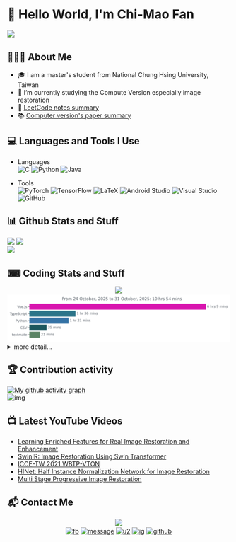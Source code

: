 # 👋 Hello World, I'm Chi-Mao Fan 
![](https://komarev.com/ghpvc/?username=FanChiMao&color=blue&style=flat)  

## 👨🏻‍💻  About Me 
- 🎓 I am a master's student from National Chung Hsing University, Taiwan  
- 🌱 I’m currently studying the Compute Version especially image restoration  
- 📘 [LeetCode notes summary](https://hypnotic-kingfisher-3ee.notion.site/LeetCode-fb26f4705745445f8c08293c9e3f3298)  
- 📚 [Computer version's paper summary](https://www.notion.so/Paper-2909ce6c58164715aae6802117f08402)  

## 💻  Languages and Tools I Use
- Languages  
  ![C](https://img.shields.io/badge/c-%2300599C.svg?style=for-the-badge&logo=c&logoColor=white) ![Python](https://img.shields.io/badge/python-3670A0?style=for-the-badge&logo=python&logoColor=ffdd54) ![Java](https://img.shields.io/badge/java-%23ED8B00.svg?style=for-the-badge&logo=java&logoColor=white)  

- Tools  
  ![PyTorch](https://img.shields.io/badge/PyTorch-%23EE4C2C.svg?style=for-the-badge&logo=PyTorch&logoColor=white) ![TensorFlow](https://img.shields.io/badge/TensorFlow-%23FF6F00.svg?style=for-the-badge&logo=TensorFlow&logoColor=white) ![LaTeX](https://img.shields.io/badge/latex-%23008080.svg?style=for-the-badge&logo=latex&logoColor=white) ![Android Studio](https://img.shields.io/badge/Android%20Studio-3DDC84.svg?style=for-the-badge&logo=android-studio&logoColor=white) ![Visual Studio](https://img.shields.io/badge/VisualStudio-5C2D91.svg?style=for-the-badge&logo=visual-studio&logoColor=white) ![GitHub](https://img.shields.io/badge/github-%23121011.svg?style=for-the-badge&logo=github&logoColor=white)  


## 📊 Github Stats and Stuff  
<div>
<img src="https://github-readme-stats.vercel.app/api?username=FanChiMao&show_icons=true&hide_border=true&&count_private=true&include_all_commits=true" />  
<img height="200em" src="https://media2.giphy.com/media/sIfpwpdOtjm45NrP4Q/giphy.gif?cid=790b7611541ee7426e591227db64e463ed9d640954745a33&rid=giphy.gif&ct=s">
</div>  

<img src="https://github-readme-stats.vercel.app/api/top-langs/?username=FanChiMao&hide=jupyter%20notebook&hide_border=true&layout=compact" />  

## ⌨ Coding Stats and Stuff  
<div align=center>  
<img height="200em" src="https://media3.giphy.com/media/0p9YX5Io6TTyqr6Amc/giphy.gif?cid=790b761109e27f8a3fe54e0e5d101460b07d0d37d3bd518e&rid=giphy.gif&ct=g" />  
</div>  
<img src="https://github.com/FanChiMao/FanChiMao/blob/main/images/stat.svg" alt="Avinal WakaTime Activity"/>  

<details>  
<summary>more detail...</summary>   

<!--START_SECTION:waka-->
**I'm a Night 🦉** 

```text
🌞 Morning    0 commits      ░░░░░░░░░░░░░░░░░░░░░░░░░   0.0% 
🌆 Daytime    291 commits    ██████████░░░░░░░░░░░░░░░   41.28% 
🌃 Evening    368 commits    █████████████░░░░░░░░░░░░   52.2% 
🌙 Night      46 commits     █░░░░░░░░░░░░░░░░░░░░░░░░   6.52%

```
📅 **I'm Most Productive on Tuesday** 

```text
Monday       129 commits    ████░░░░░░░░░░░░░░░░░░░░░   18.3% 
Tuesday      250 commits    ████████░░░░░░░░░░░░░░░░░   35.46% 
Wednesday    83 commits     ███░░░░░░░░░░░░░░░░░░░░░░   11.77% 
Thursday     84 commits     ███░░░░░░░░░░░░░░░░░░░░░░   11.91% 
Friday       33 commits     █░░░░░░░░░░░░░░░░░░░░░░░░   4.68% 
Saturday     55 commits     ██░░░░░░░░░░░░░░░░░░░░░░░   7.8% 
Sunday       71 commits     ██░░░░░░░░░░░░░░░░░░░░░░░   10.07%

```


📊 **This Week I Spent My Time On** 

```text
💬 Programming Languages: 
Other                    51 hrs 49 mins      █████████████████████░░░░   84.55% 
Python                   9 hrs 5 mins        ███░░░░░░░░░░░░░░░░░░░░░░   14.83% 
YAML                     15 mins             ░░░░░░░░░░░░░░░░░░░░░░░░░   0.42% 
Git Config               2 mins              ░░░░░░░░░░░░░░░░░░░░░░░░░   0.07% 
Markdown                 2 mins              ░░░░░░░░░░░░░░░░░░░░░░░░░   0.07%

💻 Operating System: 
Windows                  61 hrs 18 mins      █████████████████████████   100.0%

```

**I Mostly Code in Python** 

```text
Python                   5 repos             ██████████░░░░░░░░░░░░░░░   41.67% 
Java                     2 repos             ████░░░░░░░░░░░░░░░░░░░░░   16.67% 
MATLAB                   2 repos             ████░░░░░░░░░░░░░░░░░░░░░   16.67% 
Jupyter Notebook         2 repos             ████░░░░░░░░░░░░░░░░░░░░░   16.67% 
Ruby                     1 repo              ██░░░░░░░░░░░░░░░░░░░░░░░   8.33%

```



 Last Updated on 26/10/2021
<!--END_SECTION:waka-->

</details>  

## 🏆 Contribution activity  
[![My github activity graph](https://activity-graph.herokuapp.com/graph?username=FanChiMao&theme=github)](https://github.com/FanChiMao/github-readme-activity-graph)  
![img](https://github.com/FanChiMao/FanChiMao/blob/output/github-snake.gif?raw=true)  


## 📺 Latest YouTube Videos  
  <!-- YOUTUBE:START -->
- [Learning Enriched Features for Real Image Restoration and Enhancement](https://www.youtube.com/watch?v=fT2hH4c_cEs)
- [SwinIR: Image Restoration Using Swin Transformer](https://www.youtube.com/watch?v=FCg6YL739eI)
- [ICCE-TW 2021 WBTP-VTON](https://www.youtube.com/watch?v=Z7pu1OWh5BQ)
- [HINet: Half Instance Normalization Network for Image Restoration](https://www.youtube.com/watch?v=0hHZ054rGpY)
- [Multi Stage Progressive Image Restoration](https://www.youtube.com/watch?v=Lsp9iOO1qYU)
<!-- YOUTUBE:END -->


## 📬  Contact Me  
<div align=center>
<img height="200em" src="https://media3.giphy.com/media/jfW2t8GVKovNriahyw/giphy.gif?cid=790b7611f10fcc55799559d7e4a870e542cdcc0b228e0f93&rid=giphy.gif&ct=s" />  
</div>
<div align=center>
<a href="https://facebook.com/52hzfan"><img height="50px" src="https://i.ibb.co/bsLtDNj/fb.png" alt="fb"></a> 
<a href="https://m.me/52hzfan"><img height="50px" src="https://i.ibb.co/WBdbfgK/mess.png" alt="message"></a> 
<a href="https://www.youtube.com/channel/UCIV7WMa5O_TZKZZSzXcLmmw"><img height="50px" src="https://i.ibb.co/rbMnjwz/u2.png" alt="u2"></a> 
<a href="https://www.instagram.com/52hz_fan/"><img height="50px" src="https://i.ibb.co/CspsnKK/ig.png" alt="ig"></a> 
<a href="https://github.com/FanChiMao"><img height="50px" src="https://i.ibb.co/NVFbjJK/github.png" alt="github"></a> 
</div>
